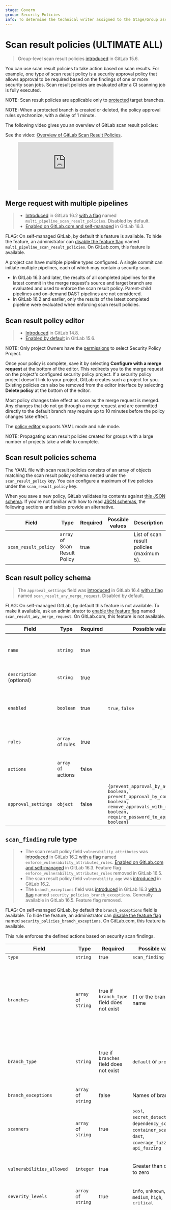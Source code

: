 ```yaml
---
stage: Govern
group: Security Policies
info: To determine the technical writer assigned to the Stage/Group associated with this page, see https://about.gitlab.com/handbook/product/ux/technical-writing/#assignments
---
```


# Scan result policies **(ULTIMATE ALL)**

> Group-level scan result policies [introduced](https://gitlab.com/groups/gitlab-org/-/epics/7622) in GitLab 15.6.

You can use scan result policies to take action based on scan results. For example, one type of scan
result policy is a security approval policy that allows approval to be required based on the
findings of one or more security scan jobs. Scan result policies are evaluated after a CI scanning job is fully executed.

NOTE:
Scan result policies are applicable only to [protected](../../project/protected_branches.md) target branches.

NOTE:
When a protected branch is created or deleted, the policy approval rules synchronize, with a delay of 1 minute.

The following video gives you an overview of GitLab scan result policies:

<div class="video-fallback">
  See the video: <a href="https://youtu.be/w5I9gcUgr9U">Overview of GitLab Scan Result Policies</a>.
</div>
<figure class="video-container">
  <iframe src="https://www.youtube-nocookie.com/embed/w5I9gcUgr9U" frameborder="0" allowfullscreen> </iframe>
</figure>

## Merge request with multiple pipelines

> - [Introduced](https://gitlab.com/gitlab-org/gitlab/-/issues/379108) in GitLab 16.2 [with a flag](../../../administration/feature_flags.md) named `multi_pipeline_scan_result_policies`. Disabled by default.
> - [Enabled on GitLab.com and self-managed](https://gitlab.com/gitlab-org/gitlab/-/issues/409482) in GitLab 16.3.

FLAG:
On self-managed GitLab, by default this feature is available. To hide the feature, an administrator can [disable the feature flag](../../../administration/feature_flags.md) named `multi_pipeline_scan_result_policies`. On GitLab.com, this feature is available.

A project can have multiple pipeline types configured. A single commit can initiate multiple
pipelines, each of which may contain a security scan.

- In GitLab 16.3 and later, the results of all completed pipelines for the latest commit in
the merge request's source and target branch are evaluated and used to enforce the scan result policy.
Parent-child pipelines and on-demand DAST pipelines are not considered.
- In GitLab 16.2 and earlier, only the results of the latest completed pipeline were evaluated
when enforcing scan result policies.

## Scan result policy editor

> - [Introduced](https://gitlab.com/gitlab-org/gitlab/-/merge_requests/77814) in GitLab 14.8.
> - [Enabled by default](https://gitlab.com/gitlab-org/gitlab/-/issues/369473) in GitLab 15.6.

NOTE:
Only project Owners have the [permissions](../../permissions.md#project-members-permissions)
to select Security Policy Project.

Once your policy is complete, save it by selecting **Configure with a merge request** at the bottom of the
editor. This redirects you to the merge request on the project's configured security policy project.
If a security policy project doesn't link to your project, GitLab creates such a project for you.
Existing policies can also be removed from the editor interface by selecting **Delete policy** at
the bottom of the editor.

Most policy changes take effect as soon as the merge request is merged. Any changes that
do not go through a merge request and are committed directly to the default branch may require up to 10 minutes
before the policy changes take effect.

The [policy editor](index.md#policy-editor) supports YAML mode and rule mode.

NOTE:
Propagating scan result policies created for groups with a large number of projects take a while to complete.

## Scan result policies schema

The YAML file with scan result policies consists of an array of objects matching the scan result
policy schema nested under the `scan_result_policy` key. You can configure a maximum of five
policies under the `scan_result_policy` key.

When you save a new policy, GitLab validates its contents against [this JSON schema](https://gitlab.com/gitlab-org/gitlab/-/blob/master/ee/app/validators/json_schemas/security_orchestration_policy.json).
If you're not familiar with how to read [JSON schemas](https://json-schema.org/),
the following sections and tables provide an alternative.

| Field | Type | Required | Possible values | Description |
|-------|------|----------|-----------------|-------------|
| `scan_result_policy` | `array` of Scan Result Policy | true |  | List of scan result policies (maximum 5). |

## Scan result policy schema

> The `approval_settings` field was [introduced](https://gitlab.com/gitlab-org/gitlab/-/issues/418752) in GitLab 16.4 [with a flag](../../../administration/feature_flags.md) named `scan_result_any_merge_request`. Disabled by default.

FLAG:
On self-managed GitLab, by default this feature is not available. To make it available, ask an administrator to [enable the feature flag](../../../administration/feature_flags.md) named `scan_result_any_merge_request`.
On GitLab.com, this feature is not available.

| Field | Type | Required |Possible values | Description |
|-------|------|----------|----------------|-------------|
| `name` | `string` | true |  | Name of the policy. Maximum of 255 characters.|
| `description` (optional) | `string` | true |  | Description of the policy. |
| `enabled` | `boolean` | true | `true`, `false` | Flag to enable (`true`) or disable (`false`) the policy. |
| `rules` | `array` of rules | true |  | List of rules that the policy applies. |
| `actions` | `array` of actions | false|  | List of actions that the policy enforces. |
| `approval_settings` | `object` | false | `{prevent_approval_by_author: boolean, prevent_approval_by_commit_author: boolean, remove_approvals_with_new_commit: boolean, require_password_to_approve: boolean}` | Project settings that the policy overrides. |

## `scan_finding` rule type

> - The scan result policy field `vulnerability_attributes` was [introduced](https://gitlab.com/gitlab-org/gitlab/-/merge_requests/123052) in GitLab 16.2 [with a flag](../../../administration/feature_flags.md) named `enforce_vulnerability_attributes_rules`. [Enabled on GitLab.com and self-managed](https://gitlab.com/gitlab-org/gitlab/-/issues/418784) in GitLab 16.3. Feature flag `enforce_vulnerability_attributes_rules` removed in GitLab 16.5.
> - The scan result policy field `vulnerability_age` was [introduced](https://gitlab.com/gitlab-org/gitlab/-/merge_requests/123956) in GitLab 16.2.
> - The `branch_exceptions` field was [introduced](https://gitlab.com/gitlab-org/gitlab/-/issues/418741) in GitLab 16.3 [with a flag](../../../administration/feature_flags.md) named `security_policies_branch_exceptions`. Generally available in GitLab 16.5. Feature flag removed.

FLAG:
On self-managed GitLab, by default the `branch_exceptions` field is available. To hide the feature, an administrator can [disable the feature flag](../../../administration/feature_flags.md) named `security_policies_branch_exceptions`.
On GitLab.com, this feature is available.

This rule enforces the defined actions based on security scan findings.

| Field | Type | Required | Possible values | Description |
|-------|------|----------|-----------------|-------------|
| `type` | `string` | true | `scan_finding` | The rule's type. |
| `branches` | `array` of `string` | true if `branch_type` field does not exist | `[]` or the branch's name | Applicable only to protected target branches. An empty array, `[]`, applies the rule to all protected target branches. Cannot be used with the `branch_type` field. |
| `branch_type` | `string` | true if `branches` field does not exist | `default` or `protected` | The types of branches the given policy applies to. Cannot be used with the `branches` field. |
| `branch_exceptions` | `array` of `string` | false |  Names of branches | Branches to exclude from this rule. |
| `scanners` | `array` of `string` | true | `sast`, `secret_detection`, `dependency_scanning`, `container_scanning`, `dast`, `coverage_fuzzing`, `api_fuzzing` | The security scanners for this rule to consider. `sast` includes results from both SAST and SAST IaC scanners. |
| `vulnerabilities_allowed` | `integer` | true | Greater than or equal to zero | Number of vulnerabilities allowed before this rule is considered. |
| `severity_levels` | `array` of `string` | true | `info`, `unknown`, `low`, `medium`, `high`, `critical` | The severity levels for this rule to consider. |
| `vulnerability_states` | `array` of `string` | true | `newly_detected`, `detected`, `confirmed`, `resolved`, `dismissed`, `new_needs_triage`, `new_dismissed` | All vulnerabilities fall into two categories:<br><br>**Newly Detected Vulnerabilities** - the `newly_detected` policy option covers vulnerabilities identified in the merge request branch itself but that do not currently exist on the default branch. This policy option requires a pipeline to complete before the rule is evaluated so that it knows whether vulnerabilities are newly detected or not. Merge requests are blocked until the pipeline and necessary security scans are complete. The `newly_detected` option considers both of the following statuses:<br><br> • Detected<br> • Dismissed<br><br> The `new_needs_triage` option considers the status<br><br> • Detected<br><br> The `new_dismissed` option considers the status<br><br> • Dismissed<br><br>**Pre-Existing Vulnerabilities** - these policy options are evaluated immediately and do not require a pipeline complete as they consider only vulnerabilities previously detected in the default branch.<br><br> • `Detected` - the policy looks for vulnerabilities in the detected state.<br> • `Confirmed` - the policy looks for vulnerabilities in the confirmed state.<br> • `Dismissed` - the policy looks for vulnerabilities in the dismissed state.<br> • `Resolved` - the policy looks for vulnerabilities in the resolved state. |
| `vulnerability_attributes` | `object` | false | `{false_positive: boolean, fix_available: boolean}` | All vulnerability findings are considered by default. But filters can be applied for attributes to consider only vulnerability findings: <br><br> • With a fix available (`fix_available: true`)<br><br> • With no fix available (`fix_available: false`)<br> • That are false positive (`false_positive: true`)<br> • That are not false positive (`false_positive: false`)<br> • Or a combination of both. For example (`fix_available: true, false_positive: false`) |
| `vulnerability_age` | `object` | false | N/A | Filter pre-existing vulnerability findings by age. A vulnerability's age is calculated as the time since it was detected in the project. The criteria are `operator`, `value`, and  `interval`.<br>- The `operator` criterion specifies if the age comparison used is older than (`greater_than`) or younger than (`less_than`).<br>- The `value` criterion specifies the numeric value representing the vulnerability's age.<br>- The `interval` criterion specifies the unit of measure of the vulnerability's age: `day`, `week`, `month`, or `year`.<br><br>Example: `operator: greater_than`, `value: 30`, `interval: day`. |

## `license_finding` rule type

> - [Introduced](https://gitlab.com/groups/gitlab-org/-/epics/8092) in GitLab 15.9 [with a flag](../../../administration/feature_flags.md) named `license_scanning_policies`.
> - [Generally available](https://gitlab.com/gitlab-org/gitlab/-/issues/397644) in GitLab 15.11. Feature flag `license_scanning_policies` removed.
> - The `branch_exceptions` field was [introduced](https://gitlab.com/gitlab-org/gitlab/-/issues/418741) in GitLab 16.3 [with a flag](../../../administration/feature_flags.md) named `security_policies_branch_exceptions`. Enabled by default.

FLAG:
On self-managed GitLab, by default the `branch_exceptions` field is available. To hide the feature, an administrator can [disable the feature flag](../../../administration/feature_flags.md) named `security_policies_branch_exceptions`.
On GitLab.com, this feature is available.

This rule enforces the defined actions based on license findings.

| Field      | Type | Required | Possible values | Description |
|------------|------|----------|-----------------|-------------|
| `type` | `string` | true | `license_finding` | The rule's type. |
| `branches` | `array` of `string` | true if `branch_type` field does not exist | `[]` or the branch's name | Applicable only to protected target branches. An empty array, `[]`, applies the rule to all protected target branches. Cannot be used with the `branch_type` field. |
| `branch_type` | `string` | true if `branches` field does not exist | `default` or `protected` | The types of branches the given policy applies to. Cannot be used with the `branches` field. |
| `branch_exceptions` | `array` of `string` | false |  Names of branches | Branches to exclude from this rule. |
| `match_on_inclusion` | `boolean` | true | `true`, `false` | Whether the rule matches inclusion or exclusion of licenses listed in `license_types`. |
| `license_types` | `array` of `string` | true | license types | [SPDX license names](https://spdx.org/licenses) to match on, for example `Affero General Public License v1.0` or `MIT License`. |
| `license_states` | `array` of `string` | true | `newly_detected`, `detected` | Whether to match newly detected and/or previously detected licenses. The `newly_detected` state triggers approval when either a new package is introduced or when a new license for an existing package is detected. |

## `any_merge_request` rule type

> - [Introduced](https://gitlab.com/gitlab-org/gitlab/-/issues/418752) in GitLab 16.4.
> - The `branch_exceptions` field was [introduced](https://gitlab.com/gitlab-org/gitlab/-/issues/418741) in GitLab 16.3 [with a flag](../../../administration/feature_flags.md) named `security_policies_branch_exceptions`. Enabled by default.

FLAG:
On self-managed GitLab, by default the `branch_exceptions` field is available. To hide the feature, an administrator can [disable the feature flag](../../../administration/feature_flags.md) named `security_policies_branch_exceptions`.
On GitLab.com, this feature is available.

This rule enforces the defined actions for any merge request based on the commits signature.

| Field         | Type                | Required                                   | Possible values           | Description                                                                                                                                                         |
|---------------|---------------------|--------------------------------------------|---------------------------|---------------------------------------------------------------------------------------------------------------------------------------------------------------------|
| `type`        | `string`            | true                                       | `any_merge_request`       | The rule's type. |
| `branches`    | `array` of `string` | true if `branch_type` field does not exist | `[]` or the branch's name | Applicable only to protected target branches. An empty array, `[]`, applies the rule to all protected target branches. Cannot be used with the `branch_type` field. |
| `branch_type` | `string`            | true if `branches` field does not exist    | `default` or `protected`  | The types of branches the given policy applies to. Cannot be used with the `branches` field. |
| `branch_exceptions` | `array` of `string` | false |  Names of branches | Branches to exclude from this rule. |
| `commits`     | `string`            | true                                       | `any`, `unsigned`         | Whether the rule matches for any commits, or only if unsigned commits are detected in the merge request. |

## `require_approval` action type

This action sets an approval rule to be required when conditions are met for at least one rule in
the defined policy.

| Field | Type | Required | Possible values | Description |
|-------|------|----------|-----------------|-------------|
| `type` | `string` | true | `require_approval` | The action's type. |
| `approvals_required` | `integer` | true | Greater than or equal to zero | The number of MR approvals required. |
| `user_approvers` | `array` of `string` | false | Username of one of more users | The users to consider as approvers. Users must have access to the project to be eligible to approve. |
| `user_approvers_ids` | `array` of `integer` | false | ID of one of more users | The IDs of users to consider as approvers. Users must have access to the project to be eligible to approve. |
| `group_approvers` | `array` of `string` | false | Path of one of more groups | The groups to consider as approvers. Users with [direct membership in the group](../../project/merge_requests/approvals/rules.md#group-approvers) are eligible to approve. |
| `group_approvers_ids` | `array` of `integer` | false | ID of one of more groups | The IDs of groups to consider as approvers. Users with [direct membership in the group](../../project/merge_requests/approvals/rules.md#group-approvers) are eligible to approve. |
| `role_approvers` | `array` of `string` | false | One or more [roles](../../../user/permissions.md#roles) (for example: `owner`, `maintainer`)  | The roles to consider as approvers that are eligible to approve. |

Requirements and limitations:

- You must add the respective [security scanning tools](../index.md#application-coverage).
  Otherwise, scan result policies do not have any effect.
- The maximum number of policies is five.
- Each policy can have a maximum of five rules.
- All configured scanners must be present in the merge request's latest pipeline. If not, approvals are required even if some vulnerability criteria have not been met.

## Example security scan result policies project

You can use this example in a `.gitlab/security-policies/policy.yml` file stored in a
[security policy project](index.md#security-policy-project):

```yaml
---
scan_result_policy:
- name: critical vulnerability CS approvals
  description: critical severity level only for container scanning
  enabled: true
  rules:
  - type: scan_finding
    branches:
    - main
    scanners:
    - container_scanning
    vulnerabilities_allowed: 0
    severity_levels:
    - critical
    vulnerability_states:
    - newly_detected
    vulnerability_attributes:
      false_positive: true
      fix_available: true
  actions:
  - type: require_approval
    approvals_required: 1
    user_approvers:
    - adalberto.dare
- name: secondary CS approvals
  description: secondary only for container scanning
  enabled: true
  rules:
  - type: scan_finding
    branches:
    - main
    scanners:
    - container_scanning
    vulnerabilities_allowed: 1
    severity_levels:
    - low
    - unknown
    vulnerability_states:
    - detected
    vulnerability_age:
      operator: greater_than
      value: 30
      interval: day
  actions:
  - type: require_approval
    approvals_required: 1
    role_approvers:
    - owner
```

In this example:

- Every MR that contains new `critical` vulnerabilities identified by container scanning requires
  one approval from `alberto.dare`.
- Every MR that contains more than one preexisting `low` or `unknown` vulnerability older than 30 days identified by
  container scanning requires one approval from a project member with the Owner role.

## Example for Scan Result Policy editor

You can use this example in the YAML mode of the [Scan Result Policy editor](#scan-result-policy-editor).
It corresponds to a single object from the previous example:

```yaml
type: scan_result_policy
name: critical vulnerability CS approvals
description: critical severity level only for container scanning
enabled: true
rules:
- type: scan_finding
  branches:
  - main
  scanners:
  - container_scanning
  vulnerabilities_allowed: 1
  severity_levels:
  - critical
  vulnerability_states:
  - newly_detected
actions:
- type: require_approval
  approvals_required: 1
  user_approvers:
  - adalberto.dare
```

## Example situations where scan result policies require additional approval

There are several situations where the scan result policy requires an additional approval step. For example:

- The number of security jobs is reduced in the working branch and no longer matches the number of
  security jobs in the target branch. Users can't skip the Scanning Result Policies by removing
  scanning jobs from the CI/CD configuration. Only the security scans that are configured in the
  scan result policy rules are checked for removal.

  For example, consider a situation where the default branch pipeline has four security scans:
  `sast`, `secret_detection`, `container_scanning`, and `dependency_scanning`. A scan result
  policy enforces two scanners: `container_scanning` and `dependency_scanning`. If an MR removes a
  scan that is configured in scan result policy, `container_scanning` for example, an additional
  approval is required.
- Someone stops a pipeline security job, and users can't skip the security scan.
- A job in a merge request fails and is configured with `allow_failure: false`. As a result, the pipeline is in a blocked state.
- A pipeline has a manual job that must run successfully for the entire pipeline to pass.
